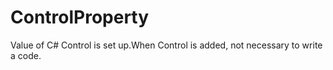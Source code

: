 ControlProperty
===============

Value of C# Control is set up.When Control is added, not necessary to write a code.